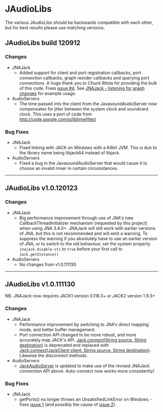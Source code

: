 # JAudioLibs #

The various JAudioLibs should be backwards compatible with each other, but for best results please use matching versions.

## JAudioLibs build 120912 ##

### Changes ###

  * JNAJack
    * Added support for client and port registration callbacks, port connection callbacks, graph reorder callbacks and querying port connections. A huge thank you to Chuck Ritola for providing the bulk of this code. Fixes [issue #4](https://code.google.com/p/java-audio-utils/issues/detail?id=#4).  See [JNAJack - listening for graph changes](JNAJack_GraphChanges.md) for example usage.
  * AudioServers
    * The time passed into the client from the JavasoundAudioServer now compensates for jitter between the system clock and soundcard clock. This uses a port of code from http://code.google.com/p/libtimefilter/


### Bug Fixes ###

  * JNAJack
    * Fixed linking with JACK on Windows with a 64bit JVM. This is due to the library name being libjack64 instead of libjack.
  * AudioServers
    * Fixed a bug in the JavasoundAudioServer that would cause it to choose an invalid mixer in certain circumstances.



---


## JAudioLibs v1.0.120123 ##

### Changes ###

  * JNAJack
    * Big performance improvement through use of JNA's new CallbackThreadInitializer mechanism (requested by this project) when using JNA 3.4.0+.  JNAJack will still work with earlier versions of JNA, but this is not recommended and will emit a warning.  To suppress the warning if you absolutely have to use an earlier version of JNA, or to switch to the old behaviour, set the system property `jnajack.disable-cti` to `true` before your first call to `Jack.getInstance()`
  * AudioServers
    * No changes from v1.0.111130


---


## JAudioLibs v1.0.111130 ##

NB. JNAJack now requires JACK1 version 0.118.3+ or JACK2 version 1.9.3+

### Changes ###

  * JNAJack
    * Performance improvement by switching to JNA's direct mapping mode, and better buffer management.
    * Port connection API changed to be more robust, and more accurately map JACK's API.  [Jack.connect(String source, String destination)](http://java-audio-utils.googlecode.com/hg/javadoc/jnajack/org/jaudiolibs/jnajack/Jack.html#connect%28java.lang.String,%20java.lang.String%29) is deprecated and replaced with [Jack.connect(JackClient client, String source, String destination)](http://java-audio-utils.googlecode.com/hg/javadoc/jnajack/org/jaudiolibs/jnajack/Jack.html#connect%28org.jaudiolibs.jnajack.JackClient,%20java.lang.String,%20java.lang.String%29).  Likewise the disconnect methods.
  * AudioServers
    * [JackAudioServer](http://java-audio-utils.googlecode.com/hg/javadoc/audioservers/org/jaudiolibs/audioservers/jack/JackAudioServer.html) is updated to make use of the revised JNAJack connection API above.  Auto-connect now works more consistently!


### Bug Fixes ###

  * JNAJack
    * getPorts() no longer throws an UnsatisfiedLinkError on Windows - fixes [issue 1](https://code.google.com/p/java-audio-utils/issues/detail?id=1) (and possibly the cause of [issue 2](https://code.google.com/p/java-audio-utils/issues/detail?id=2)).